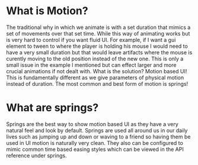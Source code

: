 <h1> What is Motion? </h1>

The traditional why in which we animate is with a set duration that mimics a set  of movements over that set time. While this way of animating works but is very hard to control if you want fluid UI. For example, if I want a gui element to tween to where the player is holding his mouse I would need to have a very small duration but that would leave artifacts where the mouse is curently moving to the old position instead of the new one. This is only a small issue in the example I mentioned but can effect larger and more crucial animations if not dealt with. What is the solution? Motion based UI! This is fundamentally different as we give parameters of physical motion instead of duration. The most common and best form of motion is springs!

<h1> What are springs?</h1>

Springs are the best way to show motion based UI as they have a very natural feel and look by default. Springs are used all around us in our daily lives such as jumping up and down or waving to a friend so having them be used in UI motion is naturally very clean. They also can be configured to mimic common time based easing styles which can be viewed in the API reference under springs.